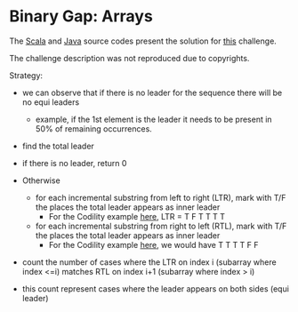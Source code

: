 # Binary Gap: Arrays

The [Scala](../../../src/onscala/codility/leader/EquiLeader.scala) and [Java](../../../src/onjava/codility/leader/EquiLeader.java) source codes present the solution for [this](https://app.codility.com/programmers/lessons/8-leader/equi_leader/) challenge.

The challenge description was not reproduced due to copyrights.

Strategy:
 - we can observe that if there is no leader for the sequence there will be no equi leaders
   - example, if the 1st element is the leader it needs to be present in 50% of remaining occurrences.
   
 - find the total leader 
 - if there is no leader, return 0
 - Otherwise
   - for each incremental substring from left to right (LTR), mark with T/F the places the total leader appears as inner leader
     - For the Codility example [here](https://app.codility.com/programmers/lessons/8-leader/equi_leader/), LTR = T F T T T T
   - for each incremental substring from right to left (RTL), mark with T/F the places the total leader appears as inner leader
     - For the Codility example [here](https://app.codility.com/programmers/lessons/8-leader/equi_leader/), we would have T T T T F F
 - count the number of cases where the LTR on index i (subarray where index <=i) matches RTL on index i+1 (subarray where index > i)
 - this count represent cases where the leader appears on both sides (equi leader)
  